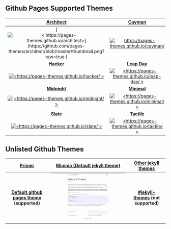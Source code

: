 ##  Github Pages Supported Themes

 [ Architect](https://pages-themes.github.io/architect/) |  [Cayman]( https://pages-themes.github.io/cayman/) | [Dinky]( https://pages-themes.github.io/dinky/)  
:--: | :--: | :--:  
[![< https://pages-themes.github.io/architect>](https://github.com/pages-themes/architect/blob/master/thumbnail.png?raw=true )](https://pages-themes.github.io/architect ) | [![<https://pages-themes.github.io/cayman/>](https://raw.githubusercontent.com/pages-themes/cayman/master/thumbnail.png)](https://pages-themes.github.io/cayman/) | [![<https://pages-themes.github.io/dinky/ >]( https://github.com/pages-themes/dinky/blob/master/thumbnail.png?raw=true)](https://pages-themes.github.io/dinky/ )  
**[Hacker]( https://pages-themes.github.io/hacker/)** |  **[Leap Day](https://pages-themes.github.io/leap-day/  )**  | [**Merlot**]( https://pages-themes.github.io/merlot/)  
[![<https://pages-themes.github.io/hacker/ >](https://github.com/pages-themes/hacker/blob/master/thumbnail.png?raw=true )](https://pages-themes.github.io/hacker/ ) | [![<https://pages-themes.github.io/leap-day/ >](https://raw.githubusercontent.com/pages-themes/leap-day/master/thumbnail.png )](https://pages-themes.github.io/leap-day/  ) |  [![<https://pages-themes.github.io/merlot/ >]( https://raw.githubusercontent.com/pages-themes/merlot/master/thumbnail.png)](https://pages-themes.github.io/merlot/ )  
 **[Midnight]( https://pages-themes.github.io/midnight/)** | **[Minimal]( https://pages-themes.github.io/minimal/)** | **[Modernist](https://pages-themes.github.io/modernist/  )**  
[![<https://pages-themes.github.io/midnight/ >](https://github.com/pages-themes/midnight/blob/master/thumbnail.png?raw=true )](https://pages-themes.github.io/midnight/ ) | [![<https://pages-themes.github.io/minimal/ >]( https://raw.githubusercontent.com/pages-themes/minimal/master/thumbnail.png)](https://pages-themes.github.io/minimal/ ) |  [![<https://pages-themes.github.io/modernist/ >]( https://raw.githubusercontent.com/pages-themes/modernist/master/thumbnail.png)](https://pages-themes.github.io/modernist/  )  
**[Slate]( https://pages-themes.github.io/slate/ )** | **[Tactile]( https://pages-themes.github.io/tactile/)** | **[Time Machine]( https://pages-themes.github.io/time-machine/)**  
[![<https://pages-themes.github.io/slate/ >](https://raw.githubusercontent.com/pages-themes/slate/master/thumbnail.png )]( https://pages-themes.github.io/slate/ ) | [![<https://pages-themes.github.io/tactile/ >]( https://github.com/pages-themes/tactile/blob/master/thumbnail.png?raw=true)]( https://pages-themes.github.io/tactile/) | [![<https://pages-themes.github.io/time-machine/>](https://raw.githubusercontent.com/pages-themes/time-machine/master/thumbnail.png)](<https://pages-themes.github.io/time-machine/>)    

## Unlisted Github Themes  

**[Primer](https://pages-themes.github.io/primer/)** |  **[Minima (Default jekyll theme)](https://jekyll.github.io/minima/)** | **[Other jekyll themes](https://github.com/topics/jekyll-theme)**  
:--: | :--: | :--:  
**[Default github pages theme]( https://pages-themes.github.io/primer/)  (supported)** |  [![<https://jekyll.github.io/minima/ >]( https://github.com/jekyll/minima/blob/v2.5.0/screenshot.png?raw=true)]( https://jekyll.github.io/minima/)   |  **[#jekyll-themes](https://github.com/topics/jekyll-theme) (not supported)**  
